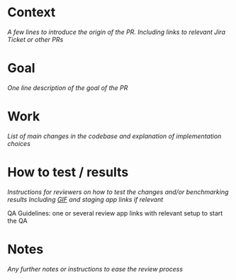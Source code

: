 # Context
*A few lines to introduce the origin of the PR. Including links to relevant Jira Ticket or other PRs*

# Goal
*One line description of the goal of the PR*

# Work
*List of main changes in the codebase and explanation of implementation choices*

# How to test / results
*Instructions for reviewers on how to test the changes and/or benchmarking results*
*Including [GIF](https://itunes.apple.com/fr/app/giphy-capture.-the-gif-maker/id668208984?mt=12) and staging app links if relevant*

QA Guidelines: one or several review app links with relevant setup to start the QA

# Notes
*Any further notes or instructions to ease the review process*

